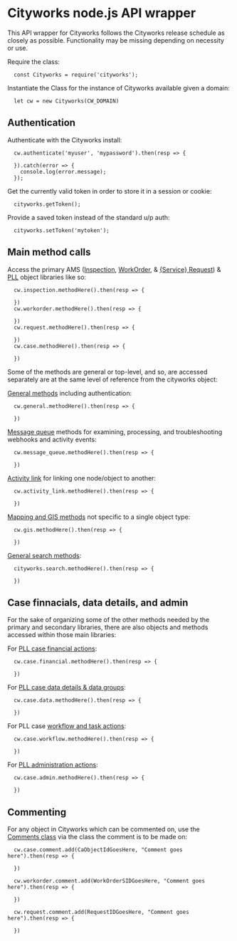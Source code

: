 # Cityworks node.js API wrapper

This API wrapper for Cityworks follows the Cityworks release schedule as closely as possible. Functionality may be missing depending on necessity or use.

Require the class:

      const Cityworks = require('cityworks');

Instantiate the Class for the instance of Cityworks available given a domain:

      let cw = new Cityworks(CW_DOMAIN)

## Authentication

Authenticate with the Cityworks install:

      cw.authenticate('myuser', 'mypassword').then(resp => {

      }).catch(error => {
        console.log(error.message);
      });


Get the currently valid token in order to store it in a session or cookie:

      cityworks.getToken();

Provide a saved token instead of the standard u/p auth:

      cityworks.setToken('mytoken');

## Main method calls

Access the primary AMS ([Inspection](https://walker.github.io/cityworks/classes/inspection.Inspection.html), [WorkOrder](https://walker.github.io/cityworks/classes/workorder.WorkOrder.html), & [{Service} Request](https://walker.github.io/cityworks/classes/request.Request.html)) & [PLL](https://walker.github.io/cityworks/classes/case.Case.html) object libraries like so:

      cw.inspection.methodHere().then(resp => {

      })
      cw.workorder.methodHere().then(resp => {

      })
      cw.request.methodHere().then(resp => {

      })
      cw.case.methodHere().then(resp => {

      })

Some of the methods are general or top-level, and so, are accessed separately are at the same level of reference from the cityworks object:

[General methods](https://walker.github.io/cityworks/classes/general.General.html) including authentication:

      cw.general.methodHere().then(resp => {

      })

[Message queue](https://walker.github.io/cityworks/classes/message_queue.MessageQueue.html) methods for examining, processing, and troubleshooting webhooks and activity events:

      cw.message_queue.methodHere().then(resp => {

      })

[Activity link](https://walker.github.io/cityworks/classes/activity_link.ActivityLinks.html) for linking one node/object to another:

      cw.activity_link.methodHere().then(resp => {

      })

[Mapping and GIS methods](https://walker.github.io/cityworks/classes/gis.Gis.html) not specific to a single object type:

      cw.gis.methodHere().then(resp => {

      })

[General search methods](https://walker.github.io/cityworks/classes/search.Search.html):

      cityworks.search.methodHere().then(resp => {

      })

## Case finnacials, data details, and admin

For the sake of organizing some of the other methods needed by the primary and secondary libraries, there are also objects and methods accessed within those main libraries:

For [PLL case financial actions](https://walker.github.io/cityworks/classes/case_financial.CaseFinancial.html):

      cw.case.financial.methodHere().then(resp => {

      })

For [PLL case data details & data groups](https://walker.github.io/cityworks/classes/case_data.CaseData.html):

      cw.case.data.methodHere().then(resp => {

      })

For PLL case [workflow and task actions](https://walker.github.io/cityworks/classes/case_workflow.CaseWorkflow.html):

      cw.case.workflow.methodHere().then(resp => {

      })

For [PLL administration actions](https://walker.github.io/cityworks/classes/case_admin.CaseAdmin.html):

      cw.case.admin.methodHere().then(resp => {

      })

## Commenting

For any object in Cityworks which can be commented on, use the [Comments class](https://walker.github.io/cityworks/classes/case_admin.CaseAdmin.html) via the class the comment is to be made on:

      cw.case.comment.add(CaObjectIdGoesHere, "Comment goes here").then(resp => {

      })

      cw.workorder.comment.add(WorkOrderSIDGoesHere, "Comment goes here").then(resp => {

      })

      cw.request.comment.add(RequestIDGoesHere, "Comment goes here").then(resp => {

      })
